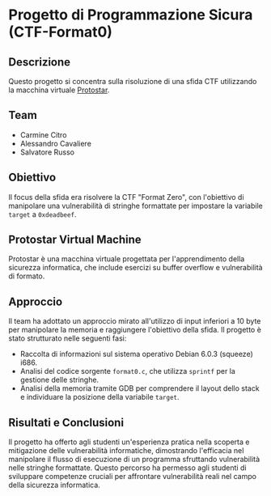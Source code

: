 # Progetto di Programmazione Sicura (CTF-Format0)

## Descrizione
Questo progetto si concentra sulla risoluzione di una sfida CTF utilizzando la macchina virtuale [Protostar](https://exploit.education/protostar/).

## Team
- Carmine Citro
- Alessandro Cavaliere
- Salvatore Russo

## Obiettivo
Il focus della sfida era risolvere la CTF "Format Zero", con l'obiettivo di manipolare una vulnerabilità di stringhe formattate per impostare la variabile `target` a `0xdeadbeef`.

## Protostar Virtual Machine
Protostar è una macchina virtuale progettata per l'apprendimento della sicurezza informatica, che include esercizi su buffer overflow e vulnerabilità di formato.

## Approccio
Il team ha adottato un approccio mirato all'utilizzo di input inferiori a 10 byte per manipolare la memoria e raggiungere l'obiettivo della sfida. Il progetto è stato strutturato nelle seguenti fasi:
- Raccolta di informazioni sul sistema operativo Debian 6.0.3 (squeeze) i686.
- Analisi del codice sorgente `format0.c`, che utilizza `sprintf` per la gestione delle stringhe.
- Analisi della memoria tramite GDB per comprendere il layout dello stack e individuare la posizione della variabile `target`.

## Risultati e Conclusioni
Il progetto ha offerto agli studenti un'esperienza pratica nella scoperta e mitigazione delle vulnerabilità informatiche, dimostrando l'efficacia nel manipolare il flusso di esecuzione di un 
programma sfruttando vulnerabilità nelle stringhe formattate. 
Questo percorso ha permesso agli studenti di sviluppare competenze cruciali per affrontare vulnerabilità reali nel campo della sicurezza informatica.
